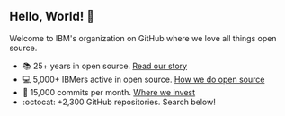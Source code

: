## Hello, World! :wave:

Welcome to IBM's organization on GitHub where we love all things open source.

* :books: 25+ years in open source. [Read our story](https://www.ibm.com/opensource/story/)
* :computer: 5,000+ IBMers active in open source. [How we do open source](https://www.ibm.com/opensource/enterprise/)
* :office: 15,000 commits per month. [Where we invest](https://www.ibm.com/opensource/community-involvement/)
* :octocat: +2,300 GitHub repositories. Search below!

